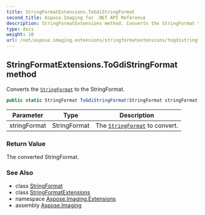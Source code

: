 ```yaml
---
title: StringFormatExtensions.ToGdiStringFormat
second_title: Aspose.Imaging for .NET API Reference
description: StringFormatExtensions method. Converts the StringFormat to the StringFormat
type: docs
weight: 10
url: /net/aspose.imaging.extensions/stringformatextensions/togdistringformat/
---
```

## StringFormatExtensions.ToGdiStringFormat method

Converts the [`StringFormat`](../../../aspose.imaging/stringformat/) to the StringFormat.

```csharp
public static StringFormat ToGdiStringFormat(StringFormat stringFormat)
```

| Parameter | Type | Description |
| --- | --- | --- |
| stringFormat | StringFormat | The [`StringFormat`](../../../aspose.imaging/stringformat/) to convert. |

### Return Value

The converted StringFormat.

### See Also

* class [StringFormat](../../../aspose.imaging/stringformat/)
* class [StringFormatExtensions](../)
* namespace [Aspose.Imaging.Extensions](../../stringformatextensions/)
* assembly [Aspose.Imaging](../../../)


